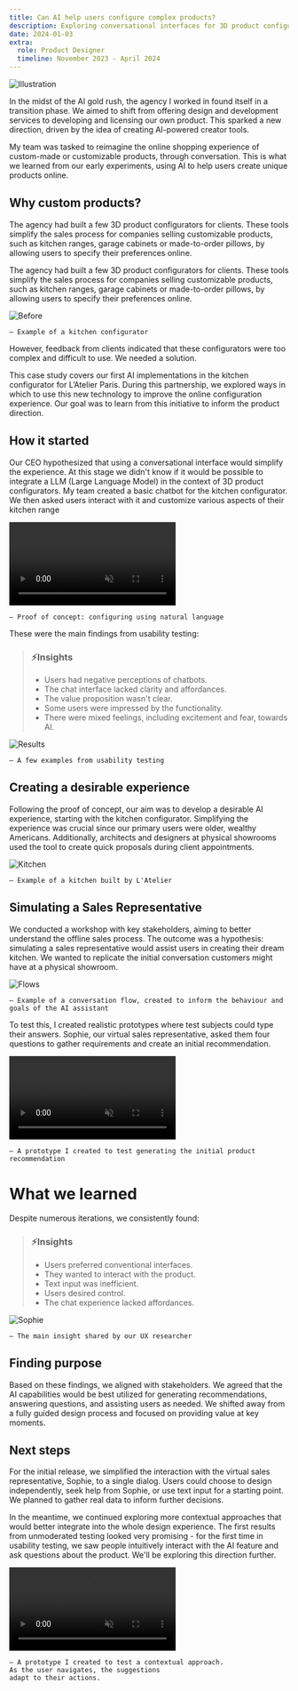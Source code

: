 ```yaml
---
title: Can AI help users configure complex products?
description: Exploring conversational interfaces for 3D product configurators
date: 2024-01-03
extra:
  role: Product Designer
  timeline: November 2023 - April 2024
---
```


![Illustration](illustration.webp)

In the midst of the AI gold rush, the agency I worked in found itself in a transition phase. We aimed to shift from offering design and development services to developing and licensing our own product. This sparked a new direction, driven by the idea of creating AI-powered creator tools.

My team was tasked to reimagine the online shopping experience of custom-made or customizable products, through conversation. This is what we learned from our early experiments, using AI to help users create unique products online.

## Why custom products?

The agency had built a few 3D product configurators for clients. These tools simplify the sales process for companies selling customizable products, such as kitchen ranges, garage cabinets or made-to-order pillows, by allowing users to specify their preferences online.

The agency had built a few 3D product configurators for clients. These tools simplify the sales process for companies selling customizable products, such as kitchen ranges, garage cabinets or made-to-order pillows, by allowing users to specify their preferences online.

![Before](before.webp)

```
– Example of a kitchen configurator
```

However, feedback from clients indicated that these configurators were too complex and difficult to use. We needed a solution.

This case study covers our first AI implementations in the kitchen configurator for L’Atelier Paris. During this partnership, we explored ways in which to use this new technology to improve the online configuration experience. Our goal was to learn from this initiative to inform the product direction.

## How it started

Our CEO hypothesized that using a conversational interface would simplify the experience. At this stage we didn't know if it would be possible to integrate a LLM (Large Language Model) in the context of 3D product configurators. My team created a basic chatbot for the kitchen configurator. We then asked users interact with it and customize various aspects of their kitchen range

<video autoplay muted playsinline loop>
<source src="poc.mp4" type="video/mp4">
</video>

```
– Proof of concept: configuring using natural language
````

These were the main findings from usability testing:
> ### ⚡Insights
>
> - Users had negative perceptions of chatbots.
> - The chat interface lacked clarity and affordances.
> - The value proposition wasn't clear.
> - Some users were impressed by the functionality.
> - There were mixed feelings, including excitement and fear, towards AI.

![Results](results.webp)

```
– A few examples from usability testing
````

## Creating a desirable experience

Following the proof of concept, our aim was to develop a desirable AI experience, starting with the kitchen configurator.
Simplifying the experience was crucial since our primary users were older, wealthy Americans. Additionally, architects and designers at physical showrooms used the tool to create quick proposals during client appointments.

![Kitchen](kitchen.webp)

```
– Example of a kitchen built by L'Atelier
```

## Simulating a Sales Representative

We conducted a workshop with key stakeholders, aiming to better understand the offline sales process. The outcome was a hypothesis: simulating a sales representative would assist users in creating their dream kitchen. We wanted to replicate the initial conversation customers might have at a physical showroom.

![Flows](flows.webp)
```
– Example of a conversation flow, created to inform the behaviour and goals of the AI assistant
```

To test this, I created realistic prototypes where test subjects could type their answers. Sophie, our virtual sales representative, asked them four questions to gather requirements and create an initial recommendation.

<video autoplay muted playsinline loop>
<source src="discovery.mp4" type="video/mp4">
</video>

```
– A prototype I created to test generating the initial product recommendation
```

# What we learned

Despite numerous iterations, we consistently found:

> ### ⚡Insights
>
> - Users preferred conventional interfaces.
> - They wanted to interact with the product.
> - Text input was inefficient.
> - Users desired control.
> - The chat experience lacked affordances.

![Sophie](sophie.webp)

```
– The main insight shared by our UX researcher
```

## Finding purpose

Based on these findings, we aligned with stakeholders. We agreed that the AI capabilities would be best utilized for generating recommendations, answering questions, and assisting users as needed. We shifted away from a fully guided design process and focused on providing value at key moments.

## Next steps

For the initial release, we simplified the interaction with the virtual sales representative, Sophie, to a single dialog. Users could choose to design independently, seek help from Sophie, or use text input for a starting point. We planned to gather real data to inform further decisions.

In the meantime, we continued exploring more contextual approaches that would better integrate into the whole design experience. The first results from unmoderated testing looked very promising - for the first time in usability testing, we saw people intuitively interact with the AI feature and ask questions about the product. We'll be exploring this direction further.

<video class="image" autoplay muted playsinline loop>
<source src="hybrid.mp4" type="video/mp4">
</video>

```
– A prototype I created to test a contextual approach.
As the user navigates, the suggestions
adapt to their actions.
```
